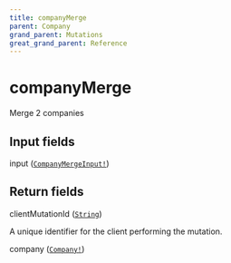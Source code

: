 ```yaml
---
title: companyMerge
parent: Company
grand_parent: Mutations
great_grand_parent: Reference
---
```


# companyMerge

Merge 2 companies

## Input fields

<div class="field-entry ">
  <span id="input" class="field-name anchored">input (<code><a href="/docs/reference/input_object/company_merge_input">CompanyMergeInput!</a></code>)</span>

  <div class="description-wrapper">

  </div>
</div>

## Return fields

<div class="field-entry ">
  <span id="client_mutation_id" class="field-name anchored">clientMutationId (<code><a href="/docs/reference/scalar/string">String</a></code>)</span>

  <div class="description-wrapper">
   <p>A unique identifier for the client performing the mutation.</p>

  </div>
</div>

<div class="field-entry ">
  <span id="company" class="field-name anchored">company (<code><a href="/docs/reference/object/company">Company!</a></code>)</span>

  <div class="description-wrapper">

  </div>
</div>

